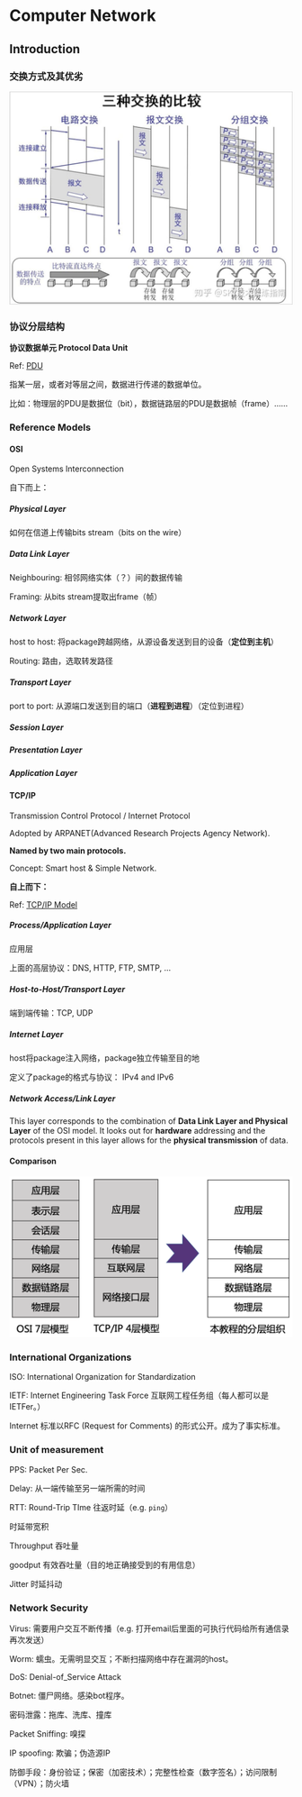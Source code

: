 # Computer Network

## Introduction

### 交换方式及其优劣

![exchange_method](introduction.assets/exchange_method.jpg)

### 协议分层结构

**协议数据单元 Protocol Data Unit**

Ref: [PDU](http://baike.eepw.com.cn/baike/show/word/%E5%8D%8F%E8%AE%AE%E6%95%B0%E6%8D%AE%E5%8D%95%E5%85%83)

指某一层，或者对等层之间，数据进行传递的数据单位。

比如：物理层的PDU是数据位（bit），数据链路层的PDU是数据帧（frame）……

### Reference Models

#### OSI

Open Systems Interconnection

自下而上：

##### Physical Layer

如何在信道上传输bits stream（bits on the wire）

##### Data Link Layer

Neighbouring: 相邻网络实体（？）间的数据传输

Framing: 从bits stream提取出frame（帧）

##### Network Layer

host to host: 将package跨越网络，从源设备发送到目的设备（**定位到主机**）

Routing: 路由，选取转发路径

##### Transport Layer

port to port: 从源端口发送到目的端口（**进程到进程**）（定位到进程）

##### Session Layer

##### Presentation Layer

##### Application Layer

#### TCP/IP

Transmission Control Protocol / Internet Protocol

Adopted by ARPANET(Advanced Research Projects Agency Network).

**Named by two main protocols.**

Concept: Smart host & Simple Network.

**自上而下：**

Ref: [TCP/IP Model](https://www.geeksforgeeks.org/tcp-ip-model/)

##### Process/Application Layer

应用层

上面的高层协议：DNS, HTTP, FTP, SMTP, ...

##### Host-to-Host/Transport Layer

端到端传输：TCP, UDP

##### Internet Layer

host将package注入网络，package独立传输至目的地

定义了package的格式与协议： IPv4 and IPv6

##### Network Access/Link Layer

This layer corresponds to the combination of **Data Link Layer and Physical Layer** of the OSI model. It looks out for **hardware** addressing and the protocols present in this layer allows for the **physical transmission** of data.

#### Comparison

![Screen Shot 2021-02-25 at 12.06.13 AM](introduction.assets/Screen%20Shot%202021-02-25%20at%2012.06.13%20AM.png)

### International Organizations

ISO: International Organization for Standardization

IETF: Internet Engineering Task Force 互联网工程任务组（每人都可以是IETFer。）

Internet 标准以RFC (Request for Comments) 的形式公开。成为了事实标准。

### Unit of measurement

PPS: Packet Per Sec.

Delay: 从一端传输至另一端所需的时间

RTT: Round-Trip TIme 往返时延（e.g. `ping`）

时延带宽积

Throughput 吞吐量

goodput 有效吞吐量（目的地正确接受到的有用信息）

Jitter 时延抖动

### Network Security

Virus: 需要用户交互不断传播（e.g. 打开email后里面的可执行代码给所有通信录再次发送）

Worm: 蠕虫。无需明显交互；不断扫描网络中存在漏洞的host。

DoS: Denial-of_Service Attack

Botnet: 僵尸网络。感染bot程序。

密码泄露：拖库、洗库、撞库

Packet Sniffing: 嗅探

IP spoofing: 欺骗；伪造源IP

防御手段：身份验证；保密（加密技术）；完整性检查（数字签名）；访问限制（VPN）；防火墙


